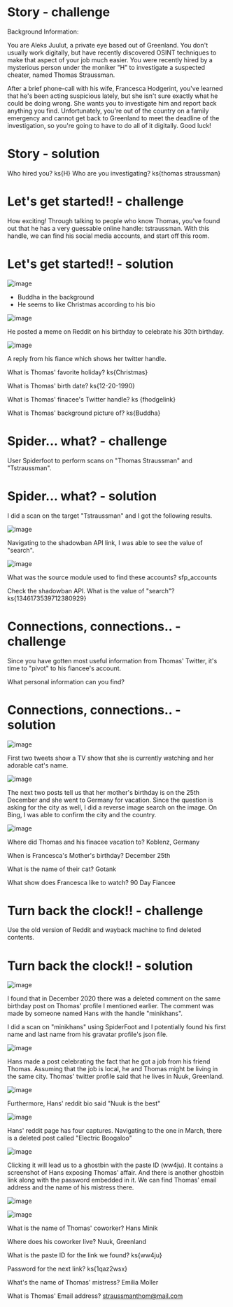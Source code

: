 # Story - challenge

Background Information:

You are Aleks Juulut, a private eye based out of Greenland. You don't usually work digitally, but have recently discovered OSINT techniques to make that aspect of your job much easier. You were recently hired by a mysterious person under the moniker "H" to investigate a suspected cheater, named Thomas Straussman. 

After a brief phone-call with his wife, Francesca Hodgerint, you've learned that he's been acting suspicious lately, but she isn't sure exactly what he could be doing wrong. She wants you to investigate him and report back anything you find. Unfortunately, you're out of the country on a family emergency and cannot get back to Greenland to meet the deadline of the investigation, so you're going to have to do all of it digitally. Good luck!

# Story - solution

Who hired you? ks{H}
Who are you investigating? ks{thomas straussman}

# Let's get started!! - challenge

How exciting! Through talking to people who know Thomas, you've found out that he has a very guessable online handle: tstraussman. With this handle, we can find his social media accounts, and start off this room.

# Let's get started!! - solution

![image](https://user-images.githubusercontent.com/81070073/120871158-bf72eb80-c54f-11eb-8d2b-0b5f0b8bfe15.png)

- Buddha in the background
- He seems to like Christmas according to his bio

![image](https://user-images.githubusercontent.com/81070073/120871233-ecbf9980-c54f-11eb-9983-6997fffbed4c.png)

He posted a meme on Reddit on his birthday to celebrate his 30th birthday.

![image](https://user-images.githubusercontent.com/81070073/120871258-fc3ee280-c54f-11eb-8ef2-c48f6350e1bd.png)

A reply from his fiance which shows her twitter handle.

What is Thomas' favorite holiday? ks{Christmas}

What is Thomas' birth date? ks{12-20-1990}

What is Thomas' finacee's Twitter handle? ks {fhodgelink}

What is Thomas' background picture of? ks{Buddha}

# Spider... what? - challenge

User Spiderfoot to perform scans on "Thomas Straussman" and "Tstraussman".

# Spider... what? - solution

I did a scan on the target "Tstraussman" and I got the following results.

![image](https://user-images.githubusercontent.com/81070073/120871740-5b512700-c551-11eb-80fd-e258f92b6dde.png)

Navigating to the shadowban API link, I was able to see the value of "search".

![image](https://user-images.githubusercontent.com/81070073/120871719-4e343800-c551-11eb-9ca9-aa021cbf30fb.png)

What was the source module used to find these accounts? sfp_accounts

Check the shadowban API. What is the value of "search"? ks{1346173539712380929}

# Connections, connections.. - challenge

Since you have gotten most useful information from Thomas' Twitter, it's time to "pivot" to his fiancee's account.

What personal information can you find?

# Connections, connections.. - solution

![image](https://user-images.githubusercontent.com/81070073/120871787-8b98c580-c551-11eb-987b-3375f89f3cec.png)

First two tweets show a TV show that she is currently watching and her adorable cat's name.

![image](https://user-images.githubusercontent.com/81070073/120871829-a4a17680-c551-11eb-8928-7d81057037dd.png)

The next two posts tell us that her mother's birthday is on the 25th December and she went to Germany for vacation. Since the question is asking for the city as well, I did a reverse image search on the image. On Bing, I was able to confirm the city and the country.

![image](https://user-images.githubusercontent.com/81070073/120871921-f34f1080-c551-11eb-9689-4f7de764f2b5.png)

Where did Thomas and his finacee vacation to? Koblenz, Germany

When is Francesca's Mother's birthday? December 25th

What is the name of their cat? Gotank

What show does Francesca like to watch? 90 Day Fiancee

# Turn back the clock!! - challenge

Use the old version of Reddit and wayback machine to find deleted contents.

# Turn back the clock!! - solution

![image](https://user-images.githubusercontent.com/81070073/120872167-bafc0200-c552-11eb-914a-0396316e2035.png)

I found that in December 2020 there was a deleted comment on the same birthday post on Thomas' profile I mentioned earlier. The comment was made by someone named Hans with the handle "minikhans".

I did a scan on "minikhans" using SpiderFoot and I potentially found his first name and last name from his gravatar profile's json file.

![image](https://user-images.githubusercontent.com/81070073/120872286-18904e80-c553-11eb-8a8f-ed8ba9230a1f.png)

Hans made a post celebrating the fact that he got a job from his friend Thomas. Assuming that the job is local, he and Thomas might be living in the same city. Thomas' twitter profile said that he lives in Nuuk, Greenland.

![image](https://user-images.githubusercontent.com/81070073/120872367-6d33c980-c553-11eb-890d-230c0608a1cc.png)

Furthermore, Hans' reddit bio said "Nuuk is the best"

![image](https://user-images.githubusercontent.com/81070073/120872410-905e7900-c553-11eb-9ef9-4f9e23fb967f.png)

Hans' reddit page has four captures. Navigating to the one in March, there is a deleted post called "Electric Boogaloo"

![image](https://user-images.githubusercontent.com/81070073/120872493-c996e900-c553-11eb-848a-549435a8e5f5.png)

Clicking it will lead us to a ghostbin with the paste ID (ww4ju). It contains a screenshot of Hans exposing Thomas' affair. And there is another ghostbin link along with the password embedded in it. We can find Thomas' email address and the name of his mistress there.

![image](https://user-images.githubusercontent.com/81070073/120872634-1a0e4680-c554-11eb-962d-ee7979204a87.png)

![image](https://user-images.githubusercontent.com/81070073/120872675-3ca05f80-c554-11eb-9f7c-af001518ac31.png)

What is the name of Thomas' coworker? Hans Minik

Where does his coworker live? Nuuk, Greenland

What is the paste ID for the link we found? ks{ww4ju}

Password for the next link? ks{1qaz2wsx}

What's the name of Thomas' mistress? Emilia Moller

What is Thomas' Email address? straussmanthom@mail.com
